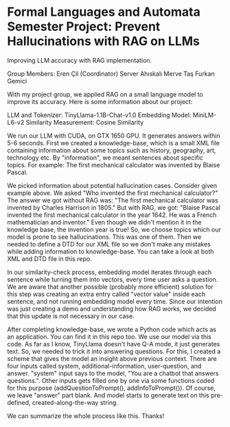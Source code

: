 # Formal Languages and Automata Semester Project: Prevent Hallucinations with RAG on LLMs
Improving LLM accuracy with RAG implementation.

Group Members:
Eren Çil (Coordinator)
Server Ahıskalı
Merve Taş
Furkan Gemici

With my project group, we applied RAG on a small language model to improve its accuracy. Here is some information about our project:

LLM and Tokenizer: TinyLlama-1.1B-Chat-v1.0
Embedding Model: MiniLM-L6-v2
Similarity Measurement: Cosine Similarity

We run our LLM with CUDA, on GTX 1650 GPU. It generates answers within 5-6 seconds.
First we created a knowledge-base, which is a small XML file containing information about some topics such as history, geography, art, technology etc.
By "information", we meant sentences about specific topics. For example: The first mechanical calculator was invented by Blaise Pascal.

We picked information about potential hallucination cases. Consider given example above. We asked "Who invented the first mechanical calculator?" 
The answer we got without RAG was: "The first mechanical calculator was invented by Charles Harrison in 1805."
But with RAG, we got: "Blaise Pascal invented the first mechanical calculator in the year 1642. He was a French mathematician and inventor."
Even though we didn't mention it in the knowledge base, the invention year is true!
So, we choose topics which our model is prone to see hallucinations. This was one of them.
Then we needed to define a DTD for our XML file so we don't make any mistakes while adding information to knowledge-base. You can take a look at both XML and DTD file in this repo.

In our similarity-check process, embedding model iterates through each sentence while turning them into vectors, every time user asks a question. We are aware that another possible (probably more efficient) solution for this step was creating an extra entry called "vector value" inside each sentence, and not running embedding model every time. Since our intention was just creating a demo and understanding how RAG works, we decided that this update is not necessary in our case.

After completing knowledge-base, we wrote a Python code which acts as an application. You can find it in this repo too. We use our model via this code. As far as I know, TinyLlama doesn't have Q-A mode, it just generates text. So, we needed to trick it into answering questions. For this, I created a scheme that gives the model an insight above previous context. There are four inputs called system, additional-information, user-question, and answer. "system" input says to the model, "You are a chatbot that answers questions.". Other inputs gets filled one by one via some functions coded for this purpose (addQuestionToPrompt(), addInfoToPrompt()). Of course, we leave "answer" part blank. And model starts to generate text on this pre-defined, created-along-the-way string.

We can summarize the whole process like this. Thanks!
